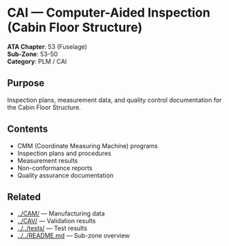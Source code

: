 # CAI — Computer-Aided Inspection (Cabin Floor Structure)

**ATA Chapter**: 53 (Fuselage)  
**Sub-Zone**: 53-50  
**Category**: PLM / CAI

## Purpose

Inspection plans, measurement data, and quality control documentation for the Cabin Floor Structure.

## Contents

- CMM (Coordinate Measuring Machine) programs
- Inspection plans and procedures
- Measurement results
- Non-conformance reports
- Quality assurance documentation

## Related

- [../CAM/](../CAM/) — Manufacturing data
- [../CAV/](../CAV/) — Validation results
- [../../tests/](../../tests/) — Test results
- [../../README.md](../../README.md) — Sub-zone overview
